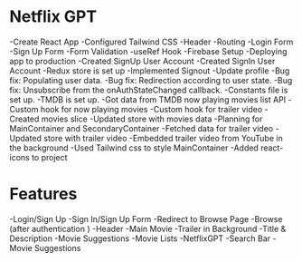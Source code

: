 # Netflix GPT
-Create React App
-Configured Tailwind CSS
-Header
-Routing
-Login Form
-Sign Up Form
-Form Validation
-useRef Hook
-Firebase Setup
-Deploying app to production
-Created SignUp User Account
-Created SignIn User Account
-Redux store is set up
-Implemented Signout
-Update profile
-Bug fix: Populating user data.
-Bug fix: Redirection according to user state.
-Bug fix: Unsubscribe from the onAuthStateChanged callback.
-Constants file is set up.
-TMDB is set up.
-Got data from TMDB now playing movies list API
-Custom hook for now playing movies
-Custom hook for trailer video
-Created movies slice
-Updated store with movies data
-Planning for MainContainer and SecondaryContainer
-Fetched data for trailer video
-Updated store with trailer video
-Embedded trailer video from YouTube in the background
-Used Tailwind css to style MainContainer
-Added react-icons to project


# Features
-Login/Sign Up
  -Sign In/Sign Up Form
  -Redirect to Browse Page
-Browse (after authentication )
  -Header
  -Main Movie
    -Trailer in Background
    -Title & Description
    -Movie Suggestions
      -Movie Lists
-NetflixGPT
  -Search Bar
  -Movie Suggestions
